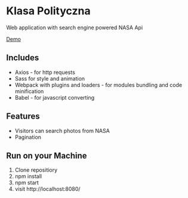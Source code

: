 # Klasa Polityczna

Web application with search engine powered NASA Api

[Demo](https://endrjurejwen.github.io/NASA-Gallery/)

## Includes

- Axios - for http requests
- Sass for style and animation
- Webpack with plugins and loaders - for modules bundling and code minification
- Babel - for javascript converting

## Features

- Visitors can search photos from NASA
- Pagination

## Run on your Machine

1. Clone repositiory
2. npm install
3. npm start
4. visit http://localhost:8080/
